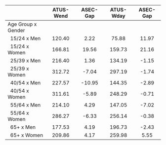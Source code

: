 
|                      |    ATUS-Wend |     ASEC-Gap |    ATUS-Wday |     ASEC-Gap |
| -------------------- | :----------: | :----------: | :----------: | :----------: |
| Age Group x Gender   |              |              |              |              |
| &nbsp;&nbsp;15/24 x Men |       120.40 |         2.22 |        75.88 |        11.97 |
| &nbsp;&nbsp;15/24 x Women |       166.81 |        19.56 |       159.73 |        21.16 |
| &nbsp;&nbsp;25/39 x Men |       216.40 |         1.36 |       134.19 |        -1.15 |
| &nbsp;&nbsp;25/39 x Women |       312.72 |        -7.04 |       297.19 |        -1.74 |
| &nbsp;&nbsp;40/54 x Men |       227.57 |       -10.95 |       144.35 |        -2.89 |
| &nbsp;&nbsp;40/54 x Women |       311.61 |        -5.89 |       248.29 |        -0.71 |
| &nbsp;&nbsp;55/64 x Men |       214.10 |         4.29 |       147.05 |        -7.02 |
| &nbsp;&nbsp;55/64 x Women |       286.27 |        -6.33 |       256.14 |        -0.38 |
| &nbsp;&nbsp;65+ x Men |       177.53 |         4.19 |       196.73 |        -2.43 |
| &nbsp;&nbsp;65+ x Women |       209.86 |         4.17 |       259.98 |         5.55 |


